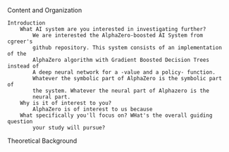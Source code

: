 Content and Organization

    Introduction
        What AI system are you interested in investigating further?
            We are interested the AlphaZero-boosted AI System from cgreer's 
            github repository. This system consists of an implementation of the 
            AlphaZero algorithm with Gradient Boosted Decision Trees instead of
            A deep neural network for a -value and a policy- function.
            Whatever the symbolic part of AlphaZero is the symbolic part of 
            the system. Whatever the neural part of Alphazero is the 
            neural part.
        Why is it of interest to you?
            AlphaZero is of interest to us because 
        What specifically you'll focus on? WHat's the overall guiding question
            your study will pursue?
        

  Theoretical Background